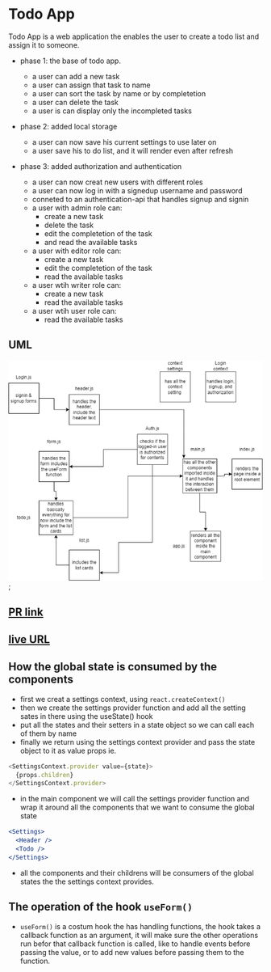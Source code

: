 # Todo App

Todo App is a web application the enables the user to create a todo list and assign it to someone.

- phase 1: the base of todo app.

  - a user can add a new task
  - a user can assign that task to name
  - a user can sort the task by name or by completetion
  - a user can delete the task
  - a user is can display only the incompleted tasks

- phase 2: added local storage

  - a user can now save his current settings to use later on
  - a user save his to do list, and it will render even after refresh

- phase 3: added authorization and authentication
  - a user can now creat new users with different roles
  - a user can now log in with a signedup username and password
  - conneted to an authentication-api that handles signup and signin
  - a user with admin role can:
    - create a new task
    - delete the task
    - edit the completetion of the task
    - and read the available tasks
  - a user with editor role can:
    - create a new task
    - edit the completetion of the task
    - read the available tasks
  - a user wtih writer role can:
    - create a new task
    - read the available tasks
  - a user wtih user role can:
    - read the available tasks

## UML

![UML](./assets/ToDoAppUML2.png);

## [PR link](https://github.com/Mhsalameh/todo-app/pull/8)

## [live URL](https://coruscating-marigold-6319f2.netlify.app/)

## How the global state is consumed by the components

- first we creat a settings context, using `react.createContext()`
- then we create the settings provider function and add all the setting sates in there using the useState() hook
- put all the states and their setters in a state object so we can call each of them by name
- finally we return using the settings context provider and pass the state object to it as value props ie.

```js
<SettingsContext.provider value={state}>
  {props.children}
</SettingsContext.provider>
```

- in the main component we will call the settings provider function and wrap it around all the components that we want to consume the global state

```jsx
<Settings>
  <Header />
  <Todo />
</Settings>
```

- all the components and their childrens will be consumers of the global states the the settings context provides.

## The operation of the hook `useForm()`

- `useForm()` is a costum hook the has handling functions, the hook takes a callback function as an argument, it will make sure the other operations run befor that callback function is called, like to handle events before passing the value, or to add new values before passing them to the function.
